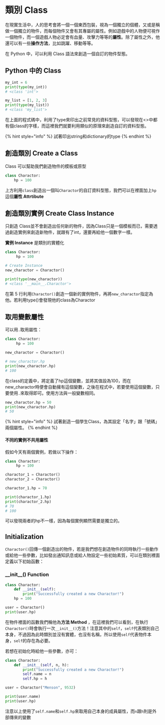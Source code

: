 # 類別 Class

在現實生活中，人的思考會將一個一個東西包裝，視為一個獨立的個體，又或是稱做一個獨立的物件，而每個物件又會有其專屬的屬性。例如遊戲中的人物便可視作一個物件，而一個遊戲人物必定會有血量、攻擊力等等的**屬性**。除了屬性之外，他還可以有一些**操作方法**，比如跳躍、移動等等。

在 Python 中，可以利用 Class 語法來創造一個自訂的物件型態。

## Python 中的 Class

```python
my_int = 6
print(type(my_int))
# <class 'int'>

my_list = [1, 2, 3]
print(type(my_list))
# <class 'my_list'>
```

在上面的程式碼中，利用了type來印出之前常見的資料型態，可以發現在&lt;&gt;中都有個class的字樣，而這裡我們就要利用類似的原理來創造自訂的資料型態。

{% hint style="info" %}
試著印出string和dictionary的type
{% endhint %}

## 創造類別 Create a Class

Class 可以幫助我們創造物件的模板或原型

```python
class Charactor:
    hp = 100
```

上方利用`class`創造出一個叫`Charactor`的自訂資料型態，我們可以在裡面加上`hp`這個**屬性 Attrtibute**

## 創造類別實例 Create Class Instance

只創造 Class並不會創造出任何新的物件，因為Class只是一個模板而已，需要透過創造實例來創造新物件，就跟有了int，還要再給他一個數字一樣。 

**實例 Instance** 是類別的實體化

```python
class Charactor:
     hp = 100

# Create Instance
new_charactor = Charactor()

print(type(new_charactor))
# <class '__main__.Charactor'>
```

在第 5 行利用`Charactor()`創造一個新的實例物件，再將`new_charactor`指定為他。若利用type\(\)會發現他的class為Charactor

## 取用變數屬性

可以用`.`取用屬性：

```python
class Charactor:
     hp = 100

new_charactor = Charactor()

# new_charactor.hp
print(new_charactor.hp)
# 100
```

在class的定義中，將定義了hp這個變數，並將其值設為100，而在new\_charactor時便會自動擁有這個變數，之後在程式中，若要使用這個變數，只要使用`.`來取得即可。使用方法與一般變數相同。

```python
new_charactor.hp = 50
print(new_charactor.hp)
# 50
```

{% hint style="info" %}
試著創造一個學生Class，為其設定「名字」跟「號碼」兩個屬性。
{% endhint %}

#### 不同的實例不共用屬性

假如今天有兩個實例，若做以下操作：

```python
class Charactor:
     hp = 100

charactor_1 = Charactor()
charactor_2 = Charactor()

charactor_1.hp = 70

print(charactor_1.hp)
print(charactor_2.hp)
# 70
# 100
```

可以發現兩者的hp不一樣，因為每個實例顯然需要是獨立的。



## Initialization

`Charactor()`回傳一個創造出的物件，若是我們想在創造物件的同時執行一些動作或給他一些參數，比如發出通知訊息或給人物設定一些初始素質，可以在類別裡面定義以下初始函數：

### \_\_init\_\_\(\) Function

```python
class Charactor:
    def __init__(self):
        print("Successfully created a new Charactor!")
    hp = 100

user = Charactor()
print(user.hp)
```

在物件裡面的函數我們稱他為**方法 Method** ，在這裡我們可以看到，在執行`Charactor()`時會執行一次`__init__()`方法！注意其中的`self`，`self`代表類別自己本身，不過因為此時類別並沒有實體，也沒有名稱，所以使用`self`代表物件本身，`self`的存在為必要。

若想在初始化時給他一些參數，亦可：

```python
class Charactor:
    def __init__(self, n, h):
        print("Successfully created a new Charactor!")
        self.name = n
        self.hp = h

user = Charactor("Menson", 9532)

print(user.name)
print(user.hp)
```

注意以上使用了`self.name`和`self.hp`來取用自己本身的成員屬性，而`n`跟`h`則是外部傳來的變數




